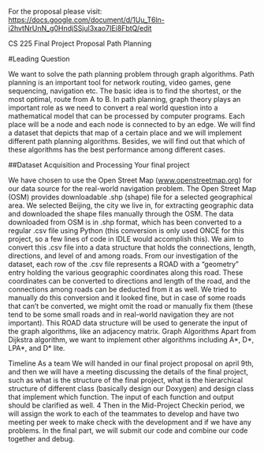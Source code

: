 For the proposal please visit: https://docs.google.com/document/d/1Uu_T6ln-i2hvtNrUnN_g0HndjSSjul3xao7IEi8FbtQ/edit

CS 225 Final Project Proposal
Path Planning


#Leading Question

We want to solve the path planning problem through graph algorithms. Path planning is an important tool for network routing, video games, gene sequencing, navigation etc. The basic idea is to find the shortest, or the most optimal, route from A to B.  In path planning, graph theory plays an important role as we need to convert a real world question into a mathematical model that can be processed by computer programs. Each place will be a node and each node is connected to by an edge. We will find a dataset that depicts that map of a certain place and we will implement different path planning algorithms. Besides, we will find out that which of these algorithms has the best performance among different cases. 

##Dataset Acquisition and Processing Your final project

We have chosen to use the Open Street Map (www.openstreetmap.org) for our data source for the real-world navigation problem. The Open Street Map (OSM) provides downloadable .shp (shape) file for a selected geographical area. We selected Beijing, the city we live in, for extracting geographic data and downloaded the shape files manually through the OSM. 
The data downloaded from OSM is in .shp format, which has been converted to a regular .csv file using Python (this conversion is only used ONCE for this project, so a few lines of code in IDLE would accomplish this). We aim to convert this .csv file into a data structure that holds the connections, length, directions, and level of and among roads. From our investigation of the dataset, each row of the .csv file represents a ROAD with a “geometry” entry holding the various geographic coordinates along this road. These coordinates can be converted to directions and length of the road, and the connections among roads can be deducted from it as well. We tried to manually do this conversion and it looked fine, but in case of some roads that can’t be converted, we might omit the road or manually fix them (these tend to be some small roads and in real-world navigation they are not important). This ROAD data structure will be used to generate the input of the graph algorithms, like an adjacency matrix.
Graph Algorithms
Apart from Dijkstra algorithm, we want to implement other algorithms including A*, D*, LPA*, and D* lite. 

Timeline As a team
We will handed in our final project proposal on april 9th, and then we will have a meeting discussing the details of the final project, such as what is the structure of the final project, what is the hierarchical structure of different class (basically design our Doxygen) and design class that implement which function. The input of each function and output should be clarified as well. 4
Then in the Mid-Project Checkin period, we will assign the work to each of the teammates to develop and have two meeting per week to make check with the development and if we have any problems. 
In the final part, we will submit our code and combine our code together and debug. 

 
